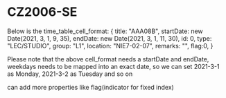 # CZ2006-SE


Below is the time_table_cell_format:
{
title: "AAA08B",
startDate: new Date(2021, 3, 1, 9, 35),
endDate: new Date(2021, 3, 1, 11, 30),
id: 0,
type: "LEC/STUDIO",
group: "L1",
location: "NIE7-02-07",
remarks: "",
flag:0,
}

Please note that the above cell_format needs a startDate and endDate,
weekdays needs to be mapped into an exact date,
so we can set 2021-3-1 as Monday, 2021-3-2 as Tuesday and so on

can add more properties like flag(indicator for fixed index)
